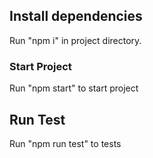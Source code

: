 ## Install dependencies

Run "npm i" in project directory.

### Start Project

Run "npm start" to start project

## Run Test

Run "npm run test" to tests

